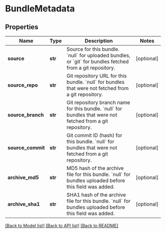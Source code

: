 # BundleMetadata

## Properties
Name | Type | Description | Notes
------------ | ------------- | ------------- | -------------
**source** | **str** | Source for this bundle. &#x60;null&#x60; for uploaded bundles, or &#x60;git&#x60; for bundles fetched from a git repository. | [optional] 
**source_repo** | **str** | Git repository URL for this bundle. &#x60;null&#x60; for bundles that were not fetched from a git repository. | [optional] 
**source_branch** | **str** | Git repository branch name for this bundle. &#x60;null&#x60; for bundles that were not fetched from a git repository. | [optional] 
**source_commit** | **str** | Git commit ID (hash) for this bundle. &#x60;null&#x60; for bundles that were not fetched from a git repository. | [optional] 
**archive_md5** | **str** | MD5 hash of the archive file for this bundle. &#x60;null&#x60; for bundles uploaded before this field was added. | [optional] 
**archive_sha1** | **str** | SHA1 hash of the archive file for this bundle. &#x60;null&#x60; for bundles uploaded before this field was added. | [optional] 

[[Back to Model list]](../README.md#documentation-for-models) [[Back to API list]](../README.md#documentation-for-api-endpoints) [[Back to README]](../README.md)

